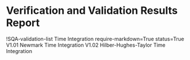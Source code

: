 # Verification and Validation Results Report

!SQA-validation-list Time Integration require-markdown=True status=True
    V1.01 Newmark Time Integration
    V1.02 Hilber-Hughes-Taylor Time Integration
